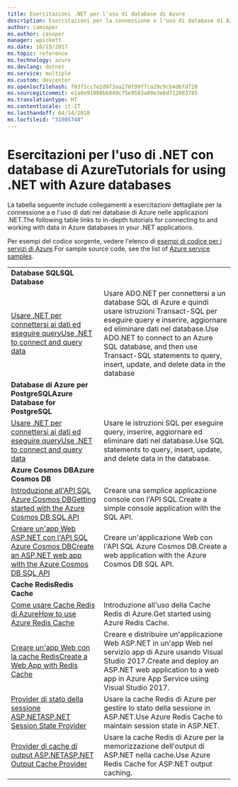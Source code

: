 ```yaml
---
title: Esercitazioni .NET per l'uso di database di Azure
description: Esercitazioni per la connessione e l'uso di database di Azure nelle applicazioni .NET.
author: camsoper
ms.author: casoper
manager: wpickett
ms.date: 10/19/2017
ms.topic: reference
ms.technology: azure
ms.devlang: dotnet
ms.service: multiple
ms.custom: devcenter
ms.openlocfilehash: f03f1cc7e2d973aa270f99f7ca29c9cb4d6fd720
ms.sourcegitcommit: e1a0e91988bb849c75e9583a80e3e6d712083785
ms.translationtype: HT
ms.contentlocale: it-IT
ms.lasthandoff: 04/14/2018
ms.locfileid: "31005748"
---
```

# <a name="tutorials-for-using-net-with-azure-databases"></a><span data-ttu-id="f2b4e-103">Esercitazioni per l'uso di .NET con database di Azure</span><span class="sxs-lookup"><span data-stu-id="f2b4e-103">Tutorials for using .NET with Azure databases</span></span>

<span data-ttu-id="f2b4e-104">La tabella seguente include collegamenti a esercitazioni dettagliate per la connessione a e l'uso di dati nei database di Azure nelle applicazioni .NET.</span><span class="sxs-lookup"><span data-stu-id="f2b4e-104">The following table links to in-depth tutorials for connecting to and working with data in Azure databases in your .NET applications.</span></span>

<span data-ttu-id="f2b4e-105">Per esempi del codice sorgente, vedere l'elenco di [esempi di codice per i servizi di Azure](https://azure.microsoft.com/resources/samples/?platform=dotnet).</span><span class="sxs-lookup"><span data-stu-id="f2b4e-105">For sample source code, see the list of [Azure service samples](https://azure.microsoft.com/resources/samples/?platform=dotnet).</span></span>

| | |
|---|---|
| <span data-ttu-id="f2b4e-106">**Database SQL**</span><span class="sxs-lookup"><span data-stu-id="f2b4e-106">**SQL Database**</span></span> ||
| <span data-ttu-id="f2b4e-107">[Usare .NET per connettersi ai dati ed eseguire query][1]</span><span class="sxs-lookup"><span data-stu-id="f2b4e-107">[Use .NET to connect and query data][1]</span></span> | <span data-ttu-id="f2b4e-108">Usare ADO.NET per connettersi a un database SQL di Azure e quindi usare istruzioni Transact-SQL per eseguire query e inserire, aggiornare ed eliminare dati nel database.</span><span class="sxs-lookup"><span data-stu-id="f2b4e-108">Use ADO.NET to connect to an Azure SQL database, and then use Transact-SQL statements to query, insert, update, and delete data in the database</span></span> | 
| <span data-ttu-id="f2b4e-109">**Database di Azure per PostgreSQL**</span><span class="sxs-lookup"><span data-stu-id="f2b4e-109">**Azure Database for PostgreSQL**</span></span> ||
| <span data-ttu-id="f2b4e-110">[Usare .NET per connettersi ai dati ed eseguire query][2]</span><span class="sxs-lookup"><span data-stu-id="f2b4e-110">[Use .NET to connect and query data][2]</span></span> | <span data-ttu-id="f2b4e-111">Usare le istruzioni SQL per eseguire query, inserire, aggiornare ed eliminare dati nel database.</span><span class="sxs-lookup"><span data-stu-id="f2b4e-111">Use SQL statements to query, insert, update, and delete data in the database.</span></span> | 
| <span data-ttu-id="f2b4e-112">**Azure Cosmos DB**</span><span class="sxs-lookup"><span data-stu-id="f2b4e-112">**Azure Cosmos DB**</span></span> ||
| <span data-ttu-id="f2b4e-113">[Introduzione all'API SQL Azure Cosmos DB][4]</span><span class="sxs-lookup"><span data-stu-id="f2b4e-113">[Getting started with the Azure Cosmos DB SQL API][4]</span></span> | <span data-ttu-id="f2b4e-114">Creare una semplice applicazione console con l'API SQL.</span><span class="sxs-lookup"><span data-stu-id="f2b4e-114">Create a simple console application with the SQL API.</span></span> | 
| <span data-ttu-id="f2b4e-115">[Creare un'app Web ASP.NET con l'API SQL Azure Cosmos DB][3]</span><span class="sxs-lookup"><span data-stu-id="f2b4e-115">[Create an ASP.NET web app with the Azure Cosmos DB SQL API][3]</span></span> | <span data-ttu-id="f2b4e-116">Creare un'applicazione Web con l'API SQL Azure Cosmos DB.</span><span class="sxs-lookup"><span data-stu-id="f2b4e-116">Create a web application with the Azure Cosmos DB SQL API.</span></span> | 
| <span data-ttu-id="f2b4e-117">**Cache Redis**</span><span class="sxs-lookup"><span data-stu-id="f2b4e-117">**Redis Cache**</span></span> | |
| <span data-ttu-id="f2b4e-118">[Come usare Cache Redis di Azure][6]</span><span class="sxs-lookup"><span data-stu-id="f2b4e-118">[How to use Azure Redis Cache][6]</span></span> | <span data-ttu-id="f2b4e-119">Introduzione all'uso della Cache Redis di Azure.</span><span class="sxs-lookup"><span data-stu-id="f2b4e-119">Get started using Azure Redis Cache.</span></span> |
| <span data-ttu-id="f2b4e-120">[Creare un'app Web con la cache Redis][5]</span><span class="sxs-lookup"><span data-stu-id="f2b4e-120">[Create a Web App with Redis Cache][5]</span></span> | <span data-ttu-id="f2b4e-121">Creare e distribuire un'applicazione Web ASP.NET in un'app Web nel servizio app di Azure usando Visual Studio 2017.</span><span class="sxs-lookup"><span data-stu-id="f2b4e-121">Create and deploy an ASP.NET web application to a web app in Azure App Service using Visual Studio 2017.</span></span>  | 
| <span data-ttu-id="f2b4e-122">[Provider di stato della sessione ASP.NET][7]</span><span class="sxs-lookup"><span data-stu-id="f2b4e-122">[ASP.NET Session State Provider][7]</span></span> | <span data-ttu-id="f2b4e-123">Usare la cache Redis di Azure per gestire lo stato della sessione in ASP.NET.</span><span class="sxs-lookup"><span data-stu-id="f2b4e-123">Use Azure Redis Cache to maintain session state in ASP.NET.</span></span>  | 
| <span data-ttu-id="f2b4e-124">[Provider di cache di output ASP.NET][8]</span><span class="sxs-lookup"><span data-stu-id="f2b4e-124">[ASP.NET Output Cache Provider][8]</span></span> | <span data-ttu-id="f2b4e-125">Usare la cache Redis di Azure per la memorizzazione dell'output di ASP.NET nella cache.</span><span class="sxs-lookup"><span data-stu-id="f2b4e-125">Use Azure Redis Cache for ASP.NET output caching.</span></span>  | 
 

[1]: /azure/sql-database/sql-database-connect-query-dotnet
[2]: /azure/postgresql/connect-csharp
[3]: /azure/cosmos-db/sql-api-dotnet-application
[4]: /azure/cosmos-db/sql-api-get-started
[5]: /azure/redis-cache/cache-web-app-howto
[6]: /azure/redis-cache/cache-dotnet-how-to-use-azure-redis-cache
[7]: /azure/redis-cache/cache-aspnet-session-state-provider
[8]: /azure/redis-cache/cache-aspnet-output-cache-provider
